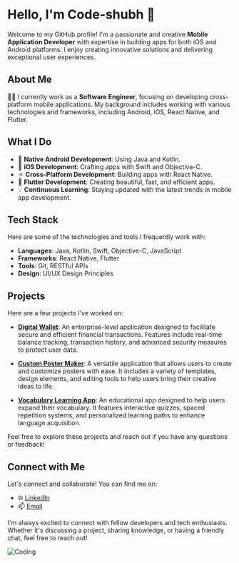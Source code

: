 # Hello, I'm Code-shubh 👋

Welcome to my GitHub profile! I'm a passionate and creative **Mobile Application Developer** with expertise in building apps for both iOS and Android platforms. I enjoy creating innovative solutions and delivering exceptional user experiences.

## About Me

👨‍💻 I currently work as a **Software Engineer**, focusing on developing cross-platform mobile applications. My background includes working with various technologies and frameworks, including Android, iOS, React Native, and Flutter.

## What I Do

- 📱 **Native Android Development**: Using Java and Kotlin.
- 🍏 **iOS Development**: Crafting apps with Swift and Objective-C.
- ⚛️ **Cross-Platform Development**: Building apps with React Native.
- 🚀 **Flutter Development**: Creating beautiful, fast, and efficient apps.
- 💡 **Continuous Learning**: Staying updated with the latest trends in mobile app development.

## Tech Stack

Here are some of the technologies and tools I frequently work with:

- **Languages**: Java, Kotlin, Swift, Objective-C, JavaScript
- **Frameworks**: React Native, Flutter
- **Tools**: Git, RESTful APIs
- **Design**: UI/UX Design Principles

## Projects

Here are a few projects I've worked on:

- **[Digital Wallet](#)**: An enterprise-level application designed to facilitate secure and efficient financial transactions. Features include real-time balance tracking, transaction history, and advanced security measures to protect user data.

- **[Custom Poster Maker](#)**: A versatile application that allows users to create and customize posters with ease. It includes a variety of templates, design elements, and editing tools to help users bring their creative ideas to life.

- **[Vocabulary Learning App](#)**: An educational app designed to help users expand their vocabulary. It features interactive quizzes, spaced repetition systems, and personalized learning paths to enhance language acquisition.

Feel free to explore these projects and reach out if you have any questions or feedback!

## Connect with Me

Let's connect and collaborate! You can find me on:

- 🌐 [LinkedIn](https://www.linkedin.com/in/shubham-singh-503589203)
- 📫 [Email](mailto:Shubhamsingh00222.ss@gmail.com)

I'm always excited to connect with fellow developers and tech enthusiasts. Whether it's discussing a project, sharing knowledge, or having a friendly chat, feel free to reach out!

![Coding](https://media.giphy.com/media/code-programming-php-html-13WPqIzzl4yUmk/giphy.gif)

